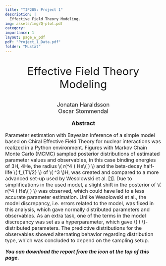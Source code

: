 ```yaml
---
title: "TIF285: Project 1"
description: |
  Effective Field Theory Modeling.
img: assets/img/Q-plot.pdf
category:
importance: 1
layout: page_w_pdf
pdf: "Project_1_Data.pdf"
folder: "MLstat"
---
```


<!-- markdownlint-disable MD033 -->

<p style="text-align:center; font-size:35px">Effective Field Theory Modeling</p>

<p style="text-align:center; font-size:18px">Jonatan Haraldsson <br>
                                            Oscar Stommendal</p>

<p style="text-align:center; font-size:18px; font-weight: bold">Abstract</p>

<p style="text-align:left; font-size:16px">Parameter estimation with Bayesian inference of a simple model based on Chiral Effective Field Theory for nuclear interactions was realized in a Python environment. Figures with Markov Chain Monte Carlo (MCMC) sampled posterior distributions of estimated parameter values and observables, in this case binding energies of 3H, 4He, the radius \( r(^4 ) He\( ) \) and the beta-decay half-life \( f_{T1/2} \) of \( ^3 \)H, was created and compared to a more advanced set-up used by Wesolowski et al. <a href="https://journals.aps.org/prc/abstract/10.1103/PhysRevC.104.064001" target="_blank" rel="noopener noreferrer">[1]</a>. Due to simplifications in the used model, a slight shift in the posterior of \( r(^4 ) He\( ) \) was observed, which could have led to a less accurate parameter estimation. Unlike Wesolowski et al., the model discrepancy, i.e. errors related to the model, was fixed in this analysis, which gave normally distributed parameters and observables. As an extra task, one of the terms in the model discrepancy was set as a hyperparameter, which gave \( t \)-distributed parameters. The predictive distributions for the observables showed alternating behavior regarding distribution type, which was concluded to depend on the sampling setup.

<p style="text-align:left; font-size:16px; font-style: italic; font-weight: bold">You can download the report from the icon at the top of this page.</p>
